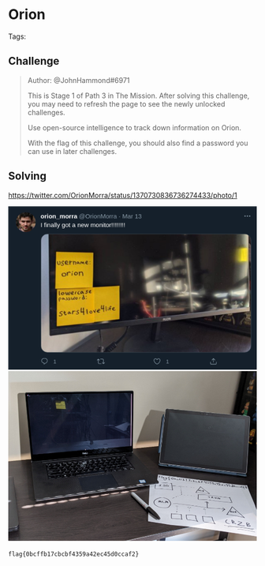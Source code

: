# Orion

Tags:

## Challenge

>Author: @JohnHammond#6971
>
>This is Stage 1 of Path 3 in The Mission. After solving this challenge, you may need to refresh the page to see the newly unlocked challenges.
>
>Use open-source intelligence to track down information on Orion.
>
>With the flag of this challenge, you should also find a password you can use in later challenges.


## Solving

https://twitter.com/OrionMorra/status/1370730836736274433/photo/1

![creds](creds.png)
![flag](flag.png)

`flag{0bcffb17cbcbf4359a42ec45d0ccaf2}`
